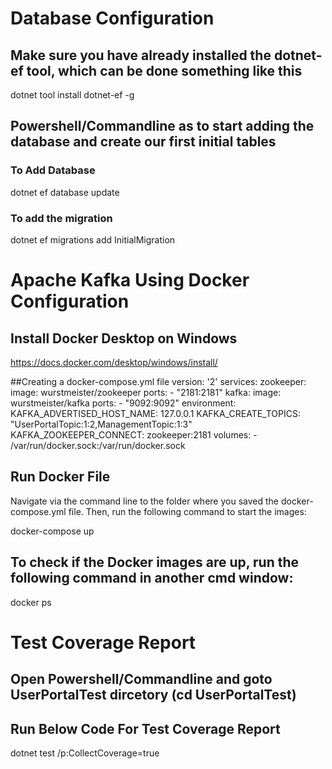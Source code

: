 # Database Configuration
## Make sure you have already installed the dotnet-ef tool, which can be done something like this
dotnet tool install dotnet-ef -g

## Powershell/Commandline as to start adding the database and create our first initial tables
### To Add Database
dotnet ef database update
### To add the migration
dotnet ef migrations add InitialMigration

# Apache Kafka Using Docker Configuration
## Install Docker Desktop on Windows
https://docs.docker.com/desktop/windows/install/

##Creating a docker-compose.yml file
version: '2'
services:
  zookeeper:
    image: wurstmeister/zookeeper
    ports:
      - "2181:2181"
  kafka:
    image: wurstmeister/kafka
    ports:
      - "9092:9092"
    environment:
      KAFKA_ADVERTISED_HOST_NAME: 127.0.0.1
      KAFKA_CREATE_TOPICS: "UserPortalTopic:1:2,ManagementTopic:1:3"
      KAFKA_ZOOKEEPER_CONNECT: zookeeper:2181
    volumes:
      - /var/run/docker.sock:/var/run/docker.sock


## Run Docker File
Navigate via the command line to the folder where you saved the docker-compose.yml file.
Then, run the following command to start the images:

docker-compose up

## To check if the Docker images are up, run the following command in another cmd window:

docker ps

# Test Coverage Report 
## Open Powershell/Commandline and goto UserPortalTest dircetory (cd UserPortalTest)
## Run Below Code For Test Coverage Report 
dotnet test /p:CollectCoverage=true



